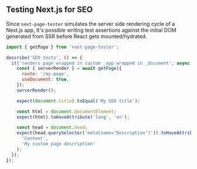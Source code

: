 ## Testing Next.js for SEO

Since `next-page-tester` simulates the server side rendering cycle of a Next.js app, It's possible writing test assertions against the initial DOM generated from SSR before React gets mounted/hydrated.

```js
import { getPage } from 'next-page-tester';

describe('SEO tests', () => {
  it('renders page wrapped in custom _app wrapped in _document', async () => {
    const { serverRender } = await getPage({
      route: '/my-page',
      useDocument: true,
    });
    serverRender();

    expect(document.title).toEqual('My SEO title');

    const html = document.documentElement;
    expect(html).toHaveAttribute('lang', 'en');

    const head = document.head;
    expect(head.querySelector('meta[name="Description"]')).toHaveAttribute(
      'Content',
      'My custom page description'
    );
  });
});
```
